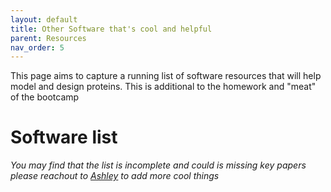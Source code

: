 ```yaml
---
layout: default
title: Other Software that's cool and helpful
parent: Resources
nav_order: 5
---
```




This page aims to capture a running list of software resources that will help model and design proteins. This is additional to the homework and "meat" of the bootcamp

# Software list


*You may find that the list is incomplete and could is missing key papers please reachout to [Ashley](awvater@ucdavis.edu) to add more cool things* 

